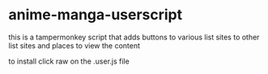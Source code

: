 # anime-manga-userscript

this is a tampermonkey script that adds buttons to various list sites to other list sites and places to view the content

to install click raw on the .user.js file


